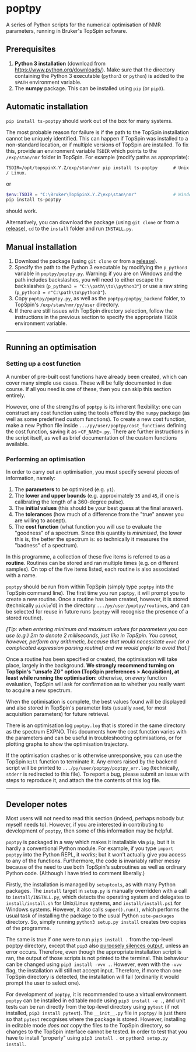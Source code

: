 # poptpy

A series of Python scripts for the numerical optimisation of NMR parameters, running in Bruker's TopSpin software.

## Prerequisites

1. **Python 3 installation** (download from https://www.python.org/downloads/). Make sure that the directory containing the Python 3 executable (`python3` or `python`) is added to the `$PATH` environment variable.
2. The **numpy** package. This can be installed using `pip` (or `pip3`).

## Automatic installation

`pip install ts-poptpy` should work out of the box for many systems.

The most probable reason for failure is if the path to the TopSpin installation cannot be uniquely identified. This can happen if TopSpin was installed to a non-standard location, or if multiple versions of TopSpin are installed. To fix this, provide an environment variable `TSDIR` which points to the `/exp/stan/nmr` folder in TopSpin. For example (modify paths as appropriate):

```Shell
TSDIR=/opt/topspinX.Y.Z/exp/stan/nmr pip install ts-poptpy      # Unix / Linux.
```

or

```Powershell
$env:TSDIR = "C:\Bruker\TopSpinX.Y.Z\exp\stan\nmr"              # Windows (Powershell). Please don't use cmd.exe
pip install ts-poptpy
```

should work.

Alternatively, you can download the package (using `git clone` or from a [release](https://github.com/yongrenjie/poptpy/releases)), `cd` to the `install` folder and run `INSTALL.py`.

## Manual installation

1. Download the package (using `git clone` or from a [release](https://github.com/yongrenjie/poptpy/releases)).
2. Specify the path to the Python 3 executable by modifying the `p_python3` variable in `poptpy/poptpy.py`. Warning: if you are on Windows and the path includes backslashes, you will need to either escape the backslashes (`p_python3 = "C:\\path\\to\\python3"`) or use a raw string (`p_python3 = r"C:\path\to\python3"`).
3. Copy `poptpy/poptpy.py`, as well as the `poptpy/poptpy_backend` folder, to TopSpin's `/exp/stan/nmr/py/user` directory.
4. If there are still issues with TopSpin directory selection, follow the instructions in the previous section to specify the appropriate `TSDIR` environment variable.

------------------------------------------------------

## Running an optimisation

### Setting up a cost function

A number of pre-built cost functions have already been created, which can cover many simple use cases. These will be fully documented in due course. If all you need is one of these, then you can skip this section entirely.

However, one of the strengths of `poptpy` is its inherent flexibility: one can construct any cost function using the tools offered by the `numpy` package (as well as some predefined custom functions). To create a new cost function, make a new Python file inside `.../py/user/poptpy/cost_functions` defining the cost function, saving it as `<CF_NAME>.py`. There are further instructions in the script itself, as well as brief documentation of the custom functions available.

### Performing an optimisation

In order to carry out an optimisation, you must specify several pieces of information, namely:

1. The **parameters** to be optimised (e.g. `p1`).
2. The **lower and upper bounds** (e.g. approximately `35` and `45`, if one is calibrating the length of a 360-degree pulse).
3. The **initial values** (this should be your best guess at the final answer).
4. The **tolerances** (how much of a difference from the "true" answer you are willing to accept).
5. The **cost function** (what function you will use to evaluate the "goodness" of a spectrum. Since this quantity is *minimised*, the lower this is, the better the spectrum is: so technically it measures the "badness" of a spectrum).

In this programme, a collection of these five items is referred to as a **routine**. Routines can be stored and ran multiple times (e.g. on different samples). On top of the five items listed, each routine is also associated with a name.

`poptpy` should be run from within TopSpin (simply type `poptpy` into the TopSpin command line). The first time you run `poptpy`, it will prompt you to create a new routine. Once a routine has been created, however, it is stored (technically `pickle`'d) in the directory `.../py/user/poptpy/routines`, and can be selected for reuse in future runs (`poptpy` will recognise the presence of a stored routine).

*[Tip: when entering minimum and maximum values for parameters you can use (e.g.) 2m to denote 2 milliseconds, just like in TopSpin. You cannot, however, perform any arithmetic, because that would necessitate `eval` (or a complicated expression parsing routine) and we would prefer to avoid that.]*

Once a routine has been specified or created, the optimisation will take place, largely in the background. **We strongly recommend turning on TopSpin's "unsafe ZG" option (TopSpin preferences > Acquisition), at least while running the optimisation:** otherwise, on *every* function evaluation, TopSpin will ask for confirmation as to whether you really want to acquire a new spectrum.

When the optimisation is complete, the best values found will be displayed and also stored in TopSpin's parameter lists (usually `ased`, for most acquisition parameters) for future retrieval.

There is an optimisation log `poptpy.log` that is stored in the same directory as the spectrum EXPNO. This documents how the cost function varies with the parameters and can be useful in troubleshooting optimisations, or for plotting graphs to show the optimisation trajectory.

If the optimisation crashes or is otherwise unresponsive, you can use the TopSpin `kill` function to terminate it. Any errors raised by the backend script will be printed to `.../py/user/poptpy/poptpy_err.log` (technically, `stderr` is redirected to this file). To report a bug, please submit an issue with steps to reproduce it, and attach the the contents of this log file.


------------------------------------------------------

## Developer notes

Most users will not need to read this section (indeed, perhaps nobody but myself needs to). However, if you are interested in contributing to development of `poptpy`, then some of this information may be helpful.

`poptpy` is packaged in a way which makes it installable via `pip`, but it is hardly a conventional Python module. For example, if you type `import poptpy` into the Python REPL, it *works*; but it won't actually give you access to any of the functions. Furthermore, the code is invariably rather messy because of the need to use both TopSpin's subroutines as well as ordinary Python code. (Although I have tried to comment liberally.)

Firstly, the installation is managed by `setuptools`, as with many Python packages. The `install` target in `setup.py` is manually overridden with a call to `install/INSTALL.py`, which detects the operating system and delegates to `install/install.sh` for Unix/Linux systems, and `install/install.ps1` for Windows systems. However, it also calls `super().run()`, which performs the usual task of installing the package to the usual Python `site-packages` directory. So, simply running `python3 setup.py install` creates two copies of the programme.

The same is true if one were to run `pip3 install .` from the top-level poptpy directory, except that `pip3` also [purposely silences output](https://github.com/pypa/pip/issues/2732#issuecomment-97119093), unless an error occurs. Therefore, even though the appropriate installation script is ran, the output of those scripts is not printed to the terminal. This behaviour can be changed using `pip3 install -vvv .`. However, even with the `-vvv` flag, the installation will still not accept input. Therefore, if more than one TopSpin directory is detected, the installation will fail (ordinarily it would prompt the user to select one).

For development of `poptpy`, it is recommended to use a virtual environment. `poptpy` can be installed in editable mode using `pip3 install -e .`, and unit tests can be ran directly from the top-level directory using `pytest` (if not installed, `pip3 install pytest`). The `__init__.py` file in `poptpy/` is just there so that `pytest` recognises where the package is stored. However, installing in editable mode *does not* copy the files to the TopSpin directory, so changes to the TopSpin interface cannot be tested. In order to test that you have to install "properly" using `pip3 install .` or `python3 setup.py install`.
